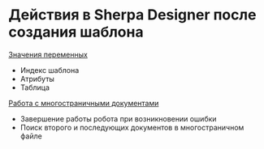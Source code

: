 # Действия в Sherpa Designer после создания шаблона

[Значения переменных](znacheniya-peremennykh.md)

* Индекс шаблона
* Атрибуты
* Таблица

[Работа с многостраничными документами](rabota-s-mnogostranichnymi-dokumentami.md)

* Завершение работы робота при возникновении ошибки
* Поиск второго и последующих документов в многостраничном файле
